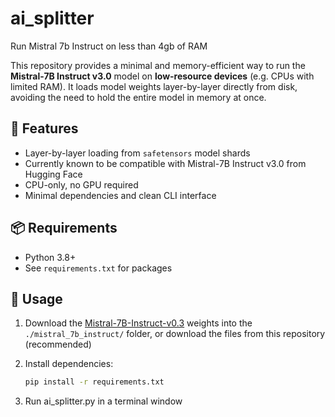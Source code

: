 # ai_splitter
Run Mistral 7b Instruct on less than 4gb of RAM

This repository provides a minimal and memory-efficient way to run the **Mistral-7B Instruct v3.0** model on **low-resource devices** (e.g. CPUs with limited RAM). It loads model weights layer-by-layer directly from disk, avoiding the need to hold the entire model in memory at once.

## 🔧 Features

- Layer-by-layer loading from `safetensors` model shards
- Currently known to be compatible with Mistral-7B Instruct v3.0 from Hugging Face
- CPU-only, no GPU required
- Minimal dependencies and clean CLI interface

## 📦 Requirements

- Python 3.8+
- See `requirements.txt` for packages

## 🚀 Usage

1. Download the [Mistral-7B-Instruct-v0.3](https://huggingface.co/mistralai/Mistral-7B-Instruct-v0.3) weights into the `./mistral_7b_instruct/` folder, or download the files from this repository (recommended)
2. Install dependencies:

   ```bash
   pip install -r requirements.txt
3. Run ai_splitter.py in a terminal window
